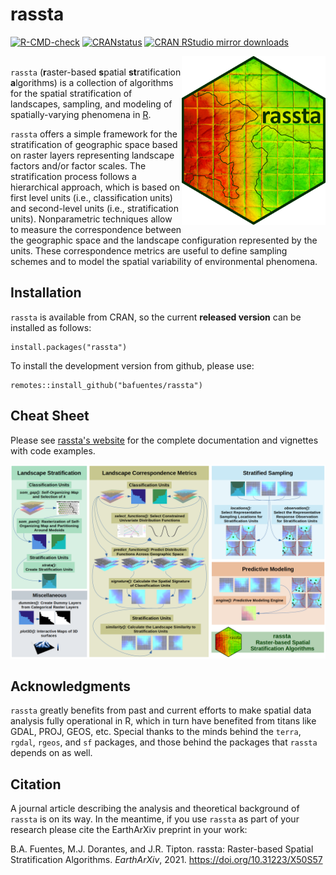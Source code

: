 # rassta   

<!-- badges: start -->
[![R-CMD-check](https://github.com/bafuentes/rassta/workflows/R-CMD-check/badge.svg)](https://github.com/bafuentes/rassta/actions)
[![CRANstatus](https://www.r-pkg.org/badges/version/rassta)](https://cran.r-project.org/package=rassta)
[![CRAN RStudio mirror downloads](http://cranlogs.r-pkg.org/badges/rassta)](http://www.r-pkg.org/pkg/rassta)
<!-- badges: end -->

<img align="right" width="230" height="270" src="man/figures/rassta_logo.png">

 \
`rassta` (**r**aster-based **s**patial **st**ratification **a**lgorithms) is a collection of algorithms for the 
spatial stratification of landscapes, sampling, and modeling of spatially-varying phenomena 
in [R](https://www.r-project.org).

`rassta` offers a simple framework for the stratification of geographic space based on raster layers representing 
landscape factors and/or factor scales. The stratification process follows a hierarchical approach, which is based 
on first level units (i.e., classification units) and second-level units (i.e., stratification units). Nonparametric 
techniques allow to measure the correspondence between the geographic space and the landscape configuration represented 
by the units. These correspondence metrics are useful to define sampling schemes and to model the spatial variability 
of environmental phenomena.

## Installation

`rassta` is available from CRAN, so the current **released version** can be
installed as follows:
```
install.packages("rassta")
```

To install the development version from github, please use:
```
remotes::install_github("bafuentes/rassta")
```

## Cheat Sheet

Please see [rassta's website](https://bafuentes.github.io/rassta/) for the complete documentation and vignettes with code examples.

<p align="center" width="100%">
    <img src=".github/rassta_cheatsheet.png">
</p>

## Acknowledgments

`rassta` greatly benefits from past and current efforts to make spatial data
analysis fully operational in R, which in turn have benefited from titans like
GDAL, PROJ, GEOS, etc. Special thanks to the minds behind the `terra`, `rgdal`,
`rgeos`, and `sf` packages, and those behind the packages that `rassta` depends
on as well.

## Citation

A journal article describing the analysis and theoretical background of `rassta`
is on its way. In the meantime, if you use `rassta` as part of your research
please cite the EarthArXiv preprint in your work:

B.A. Fuentes, M.J. Dorantes, and J.R. Tipton. rassta: Raster-based Spatial
Stratification Algorithms. *EarthArXiv*, 2021. https://doi.org/10.31223/X50S57

